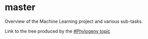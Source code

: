 # master
Overview of the Machine Learning project and various sub-tasks.

Link to the tree produced by the [#Phylogeny topic](https://github.com/naturalis/covid19-phylogeny/blob/master/doc/whole_genome_phylogeny/sars-cov2/sars-cov-2_aln.faa.treefile)
